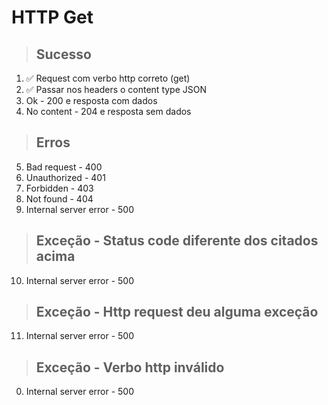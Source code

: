 # HTTP Get

> ## Sucesso
1. ✅ Request com verbo http correto (get)
2. ✅ Passar nos headers o content type JSON
3. Ok - 200 e resposta com dados
4. No content - 204 e resposta sem dados

> ## Erros
5. Bad request - 400
6. Unauthorized - 401
7. Forbidden - 403
8. Not found - 404
9. Internal server error - 500

> ## Exceção - Status code diferente dos citados acima
10. Internal server error - 500

> ## Exceção - Http request deu alguma exceção
11. Internal server error - 500

> ## Exceção - Verbo http inválido
0. Internal server error - 500